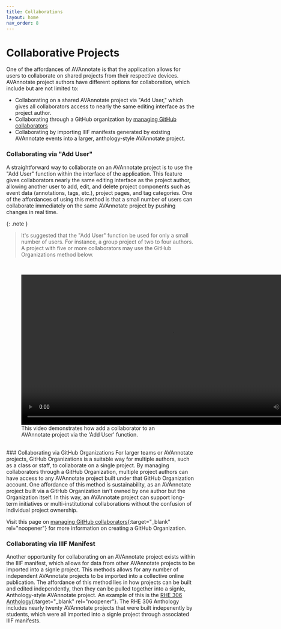 ```yaml
---
title: Collaborations
layout: home
nav_order: 8
---
```


# Collaborative Projects
One of the affordances of AVAnnotate is that the application allows for users to collaborate on shared projects from their respective devices. AVAnnotate project authors have different options for collaboration, which include but are not limited to:

- Collaborating on a shared AVAnnotate project via "Add User," which gives all collaborators access to nearly the same editing interface as the project author.
- Collaborating through a GitHub organization by [managing GitHub collaborators](https://avannotate.github.io/documentation/pages/gh-collab/)
- Collaborating by importing IIIF manifests generated by existing AVAnnotate events into a larger, anthology-style AVAnnotate project.

### Collaborating via "Add User"
A straightforward way to collaborate on an AVAnnotate project is to use the "Add User" function within the interface of the application. This feature gives collaborators nearly the same editing interface as the project author, allowing another user to add, edit, and delete project components such as event data (annotations, tags, etc.), project pages, and tag categories. One of the affordances of using this method is that a small number of users can collaborate immediately on the same AVAnnotate project by pushing changes in real time. 

{: .note }
> It's suggested that the "Add User" function be used for only a small number of users. For instance, a group project of two to four authors. A project with five or more collaborators may use the GitHub Organizations method below.
<br>

<figure>
  <video width="800" height="400" controls
         aria-label="This video demonstrates how to add a collaborator to an AVAnnotate project via the 'Add User' method. First, in project settings, select 'Add Collaborator' at the bottom of the page. Then type in the GitHub username of the collaborator being added. Select 'Save' and then save the project settings for the user to receive a notification to accept access to the AVAnnotate project.'"
         title="Adding a collaborator to AVAnnotate project">
    <source src="https://ia601007.us.archive.org/21/items/anva_20250914/anva.mp4" type="video/mp4">
    Your browser does not support the video tag.
  </video>
  <figcaption>This video demonstrates how add a collaborator to an AVAnnotate project via the 'Add User' function.</figcaption>
</figure>

<br>
### Collaborating via GitHub Organizations
For larger teams or AVAnnotate projects, GitHub Organizations is a suitable way for multiple authors, such as a class or staff, to collaborate on a single project. By managing collaborators through a GitHub Organization, multiple project authors can have access to any AVAnnotate project built under that GitHub Organization account. One affordance of this method is sustainability, as an AVAnnotate project built via a GitHub Organization isn't owned by one author but the Organization itself. In this way, an AVAnnotate project can support long-term initiatives or multi-institutional collaborations without the confusion of individual project ownership. 

Visit this page on [managing GitHub collaborators](https://avannotate.github.io/documentation/pages/gh-collab/){:target="_blank" rel="noopener"} for more information on creating a GitHub Organization. 

### Collaborating via IIIF Manifest
Another opportunity for collaborating on an AVAnnotate project exists within the IIIF manifest, which allows for data from other AVAnnotate projects to be imported into a signle project. This methods allows for any number of independent AVAnnotate projects to be imported into a collective online publication. The affordance of this method lies in how projects can be built and edited independently, then they can be pulled together into a signle, Anthology-style AVAnnotate project. An example of this is the [RHE 306 Anthology](https://trentwintermeier.github.io/rhe-306-anthology/){:target="_blank" rel="noopener"}. The RHE 306 Anthology includes nearly twenty AVAnnotate projects that were built indepenently by students, which were all imported into a signle project through associated IIIF manifests. 



